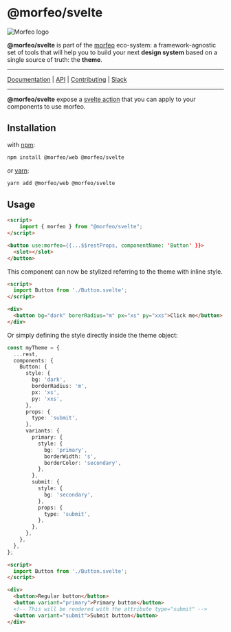# @morfeo/svelte

![Morfeo logo](https://morfeo.dev/img/morfeo.png)

**@morfeo/svelte** is part of the [morfeo](https://github.com/VLK-STUDIO/morfeo) eco-system: a framework-agnostic set of tools that will help you to build your next **design system** based on a single source of truth: the **theme**.

---

[Documentation](https://morfeo.dev) | [API](https://github.com/VLK-STUDIO/morfeo) | [Contributing](https://github.com/VLK-STUDIO/morfeo/blob/main/CONTRIBUTING.md) | [Slack](https://morfeo.slack.com)

---

**@morfeo/svelte** expose a [svelte action](https://svelte.dev/docs#use_action) that you can apply to your components to use morfeo.

## Installation

with [npm](https://www.npmjs.com/package/@morfeo/svelte):

```bash
npm install @morfeo/web @morfeo/svelte
```

or [yarn](https://yarn.pm/@morfeo/svelte):

```bash
yarn add @morfeo/web @morfeo/svelte
```

## Usage

```html
<script>
	import { morfeo } from "@morfeo/svelte";
</script>

<button use:morfeo={{...$$restProps, componentName: 'Button' }}>
  <slot></slot>
</button>
```

This component can now be stylized referring to the theme with inline style.

```html
<script>
  import Button from './Button.svelte';
</script>

<div>
  <button bg="dark" borerRadius="m" px="xs" py="xxs">Click me</button>
</div>
```

Or simply defining the style directly inside the theme object:

```typescript
const myTheme = {
  ...rest,
  components: {
    Button: {
      style: {
        bg: 'dark',
        borderRadius: 'm',
        px: 'xs',
        py: 'xxs',
      },
      props: {
        type: 'submit',
      },
      variants: {
        primary: {
          style: {
            bg: 'primary',
            borderWidth: 's',
            borderColor: 'secondary',
          },
        },
        submit: {
          style: {
            bg: 'secondary',
          },
          props: {
            type: 'submit',
          },
        },
      },
    },
  },
};
```

```html
<script>
  import Button from './Button.svelte';
</script>

<div>
  <button>Regular button</button>
  <button variant="primary">Primary button</button>
  <!-- This will be rendered with the attribute type="submit" -->
  <button variant="submit">Submit button</button>
</div>
```
